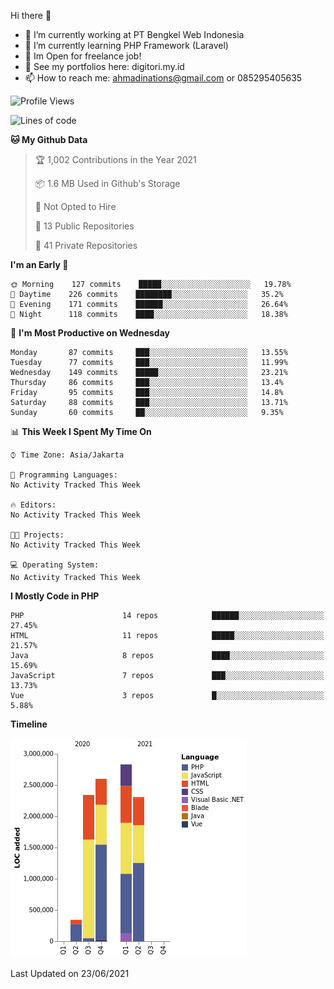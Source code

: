Hi there 👋

- 🔭 I’m currently working at PT Bengkel Web Indonesia
- 🌱 I’m currently learning PHP Framework (Laravel)
- 📂 Im Open for freelance job!
- 🧷 See my portfolios here: digitori.my.id
- 📫 How to reach me: ahmadinations@gmail.com or 085295405635


<!--START_SECTION:waka-->
![Profile Views](http://img.shields.io/badge/Profile%20Views-1-blue)

![Lines of code](https://img.shields.io/badge/From%20Hello%20World%20I%27ve%20Written-10.4%20million%20lines%20of%20code-blue)

**🐱 My Github Data** 

> 🏆 1,002 Contributions in the Year 2021
 > 
> 📦 1.6 MB Used in Github's Storage 
 > 
> 🚫 Not Opted to Hire
 > 
> 📜 13 Public Repositories 
 > 
> 🔑 41 Private Repositories  
 > 
**I'm an Early 🐤** 

```text
🌞 Morning    127 commits    █████░░░░░░░░░░░░░░░░░░░░   19.78% 
🌆 Daytime    226 commits    ████████░░░░░░░░░░░░░░░░░   35.2% 
🌃 Evening    171 commits    ██████░░░░░░░░░░░░░░░░░░░   26.64% 
🌙 Night      118 commits    ████░░░░░░░░░░░░░░░░░░░░░   18.38%

```
📅 **I'm Most Productive on Wednesday** 

```text
Monday       87 commits     ███░░░░░░░░░░░░░░░░░░░░░░   13.55% 
Tuesday      77 commits     ███░░░░░░░░░░░░░░░░░░░░░░   11.99% 
Wednesday    149 commits    █████░░░░░░░░░░░░░░░░░░░░   23.21% 
Thursday     86 commits     ███░░░░░░░░░░░░░░░░░░░░░░   13.4% 
Friday       95 commits     ███░░░░░░░░░░░░░░░░░░░░░░   14.8% 
Saturday     88 commits     ███░░░░░░░░░░░░░░░░░░░░░░   13.71% 
Sunday       60 commits     ██░░░░░░░░░░░░░░░░░░░░░░░   9.35%

```


📊 **This Week I Spent My Time On** 

```text
⌚︎ Time Zone: Asia/Jakarta

💬 Programming Languages: 
No Activity Tracked This Week

🔥 Editors: 
No Activity Tracked This Week

🐱‍💻 Projects: 
No Activity Tracked This Week

💻 Operating System: 
No Activity Tracked This Week

```

**I Mostly Code in PHP** 

```text
PHP                      14 repos            ██████░░░░░░░░░░░░░░░░░░░   27.45% 
HTML                     11 repos            █████░░░░░░░░░░░░░░░░░░░░   21.57% 
Java                     8 repos             ████░░░░░░░░░░░░░░░░░░░░░   15.69% 
JavaScript               7 repos             ███░░░░░░░░░░░░░░░░░░░░░░   13.73% 
Vue                      3 repos             █░░░░░░░░░░░░░░░░░░░░░░░░   5.88%

```


**Timeline**

![Chart not found](https://raw.githubusercontent.com/MuhamadAhmadin/MuhamadAhmadin/master/charts/bar_graph.png) 


 Last Updated on 23/06/2021
<!--END_SECTION:waka-->
